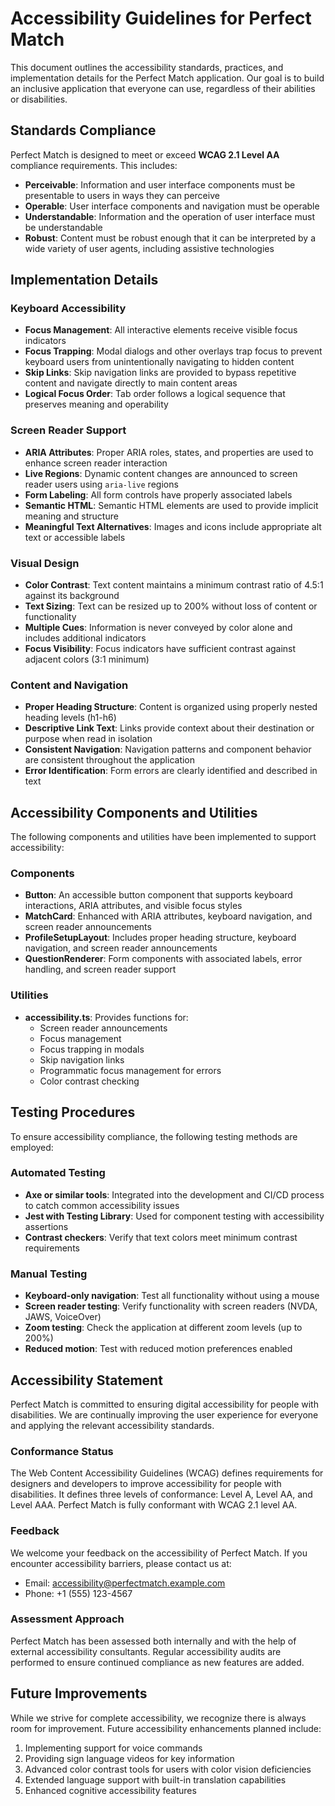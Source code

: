 # Accessibility Guidelines for Perfect Match

This document outlines the accessibility standards, practices, and implementation details for the Perfect Match application. Our goal is to build an inclusive application that everyone can use, regardless of their abilities or disabilities.

## Standards Compliance

Perfect Match is designed to meet or exceed **WCAG 2.1 Level AA** compliance requirements. This includes:

- **Perceivable**: Information and user interface components must be presentable to users in ways they can perceive
- **Operable**: User interface components and navigation must be operable
- **Understandable**: Information and the operation of user interface must be understandable
- **Robust**: Content must be robust enough that it can be interpreted by a wide variety of user agents, including assistive technologies

## Implementation Details

### Keyboard Accessibility

- **Focus Management**: All interactive elements receive visible focus indicators
- **Focus Trapping**: Modal dialogs and other overlays trap focus to prevent keyboard users from unintentionally navigating to hidden content
- **Skip Links**: Skip navigation links are provided to bypass repetitive content and navigate directly to main content areas
- **Logical Focus Order**: Tab order follows a logical sequence that preserves meaning and operability

### Screen Reader Support

- **ARIA Attributes**: Proper ARIA roles, states, and properties are used to enhance screen reader interaction
- **Live Regions**: Dynamic content changes are announced to screen reader users using `aria-live` regions
- **Form Labeling**: All form controls have properly associated labels
- **Semantic HTML**: Semantic HTML elements are used to provide implicit meaning and structure
- **Meaningful Text Alternatives**: Images and icons include appropriate alt text or accessible labels

### Visual Design

- **Color Contrast**: Text content maintains a minimum contrast ratio of 4.5:1 against its background
- **Text Sizing**: Text can be resized up to 200% without loss of content or functionality
- **Multiple Cues**: Information is never conveyed by color alone and includes additional indicators
- **Focus Visibility**: Focus indicators have sufficient contrast against adjacent colors (3:1 minimum)

### Content and Navigation

- **Proper Heading Structure**: Content is organized using properly nested heading levels (h1-h6)
- **Descriptive Link Text**: Links provide context about their destination or purpose when read in isolation
- **Consistent Navigation**: Navigation patterns and component behavior are consistent throughout the application
- **Error Identification**: Form errors are clearly identified and described in text

## Accessibility Components and Utilities

The following components and utilities have been implemented to support accessibility:

### Components

- **Button**: An accessible button component that supports keyboard interactions, ARIA attributes, and visible focus styles
- **MatchCard**: Enhanced with ARIA attributes, keyboard navigation, and screen reader announcements
- **ProfileSetupLayout**: Includes proper heading structure, keyboard navigation, and screen reader announcements
- **QuestionRenderer**: Form components with associated labels, error handling, and screen reader support

### Utilities

- **accessibility.ts**: Provides functions for:
  - Screen reader announcements
  - Focus management
  - Focus trapping in modals
  - Skip navigation links
  - Programmatic focus management for errors
  - Color contrast checking

## Testing Procedures

To ensure accessibility compliance, the following testing methods are employed:

### Automated Testing

- **Axe or similar tools**: Integrated into the development and CI/CD process to catch common accessibility issues
- **Jest with Testing Library**: Used for component testing with accessibility assertions
- **Contrast checkers**: Verify that text colors meet minimum contrast requirements

### Manual Testing

- **Keyboard-only navigation**: Test all functionality without using a mouse
- **Screen reader testing**: Verify functionality with screen readers (NVDA, JAWS, VoiceOver)
- **Zoom testing**: Check the application at different zoom levels (up to 200%)
- **Reduced motion**: Test with reduced motion preferences enabled

## Accessibility Statement

Perfect Match is committed to ensuring digital accessibility for people with disabilities. We are continually improving the user experience for everyone and applying the relevant accessibility standards.

### Conformance Status

The Web Content Accessibility Guidelines (WCAG) defines requirements for designers and developers to improve accessibility for people with disabilities. It defines three levels of conformance: Level A, Level AA, and Level AAA. Perfect Match is fully conformant with WCAG 2.1 level AA.

### Feedback

We welcome your feedback on the accessibility of Perfect Match. If you encounter accessibility barriers, please contact us at:

- Email: accessibility@perfectmatch.example.com
- Phone: +1 (555) 123-4567

### Assessment Approach

Perfect Match has been assessed both internally and with the help of external accessibility consultants. Regular accessibility audits are performed to ensure continued compliance as new features are added.

## Future Improvements

While we strive for complete accessibility, we recognize there is always room for improvement. Future accessibility enhancements planned include:

1. Implementing support for voice commands
2. Providing sign language videos for key information
3. Advanced color contrast tools for users with color vision deficiencies
4. Extended language support with built-in translation capabilities
5. Enhanced cognitive accessibility features
